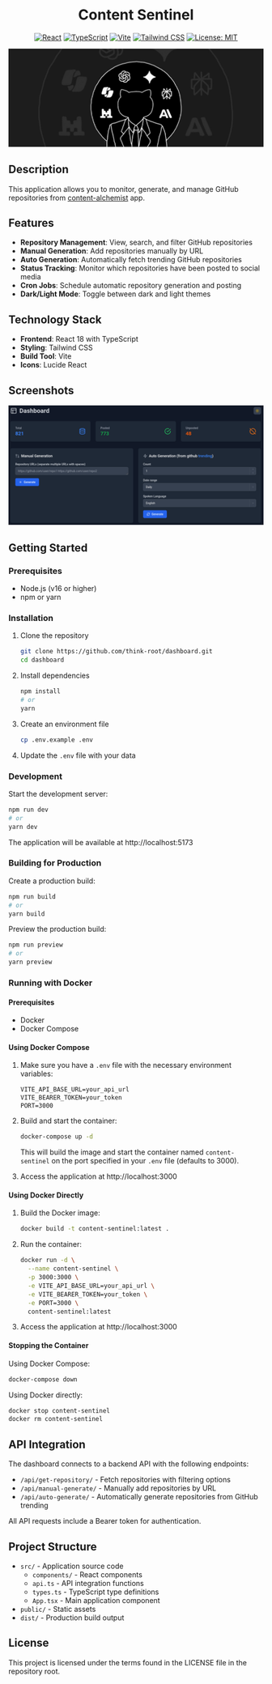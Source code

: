 <h1 align="center">Content Sentinel</h1>

<div align="center">

[![React](https://img.shields.io/badge/React-18.3.1-61DAFB?style=flat-square&logo=react)](https://reactjs.org/)
[![TypeScript](https://img.shields.io/badge/TypeScript-5.5.3-3178C6?style=flat-square&logo=typescript)](https://www.typescriptlang.org/)
[![Vite](https://img.shields.io/badge/Vite-5.4.2-646CFF?style=flat-square&logo=vite)](https://vitejs.dev/)
[![Tailwind CSS](https://img.shields.io/badge/Tailwind_CSS-3.4.17-38B2AC?style=flat-square&logo=tailwind-css)](https://tailwindcss.com/)
[![License: MIT](https://img.shields.io/badge/License-MIT-yellow.svg)](https://opensource.org/licenses/MIT)

<img src="assets/baner.png" alt="baner">

</div>

## Description

This application allows you to monitor, generate, and manage GitHub repositories from [content-alchemist](https://github.com/think-root/content-alchemist) app.

## Features

- **Repository Management**: View, search, and filter GitHub repositories
- **Manual Generation**: Add repositories manually by URL
- **Auto Generation**: Automatically fetch trending GitHub repositories
- **Status Tracking**: Monitor which repositories have been posted to social media
- **Cron Jobs**: Schedule automatic repository generation and posting
- **Dark/Light Mode**: Toggle between dark and light themes

## Technology Stack

- **Frontend**: React 18 with TypeScript
- **Styling**: Tailwind CSS
- **Build Tool**: Vite
- **Icons**: Lucide React

## Screenshots

![alt text](assets/screenshot.png)

## Getting Started

### Prerequisites

- Node.js (v16 or higher)
- npm or yarn

### Installation

1. Clone the repository
   ```bash
   git clone https://github.com/think-root/dashboard.git
   cd dashboard
   ```

2. Install dependencies
   ```bash
   npm install
   # or
   yarn
   ```

3. Create an environment file
   ```bash
   cp .env.example .env
   ```

4. Update the `.env` file with your data

### Development

Start the development server:

```bash
npm run dev
# or
yarn dev
```

The application will be available at http://localhost:5173

### Building for Production

Create a production build:

```bash
npm run build
# or
yarn build
```

Preview the production build:

```bash
npm run preview
# or
yarn preview
```

### Running with Docker

#### Prerequisites

- Docker
- Docker Compose

#### Using Docker Compose

1. Make sure you have a `.env` file with the necessary environment variables:
   ```
   VITE_API_BASE_URL=your_api_url
   VITE_BEARER_TOKEN=your_token
   PORT=3000
   ```

2. Build and start the container:
   ```bash
   docker-compose up -d
   ```

   This will build the image and start the container named `content-sentinel` on the port specified in your `.env` file (defaults to 3000).

3. Access the application at http://localhost:3000

#### Using Docker Directly

1. Build the Docker image:
   ```bash
   docker build -t content-sentinel:latest .
   ```

2. Run the container:
   ```bash
   docker run -d \
     --name content-sentinel \
     -p 3000:3000 \
     -e VITE_API_BASE_URL=your_api_url \
     -e VITE_BEARER_TOKEN=your_token \
     -e PORT=3000 \
     content-sentinel:latest
   ```

3. Access the application at http://localhost:3000

#### Stopping the Container

Using Docker Compose:
```bash
docker-compose down
```

Using Docker directly:
```bash
docker stop content-sentinel
docker rm content-sentinel
```

## API Integration

The dashboard connects to a backend API with the following endpoints:

- `/api/get-repository/` - Fetch repositories with filtering options
- `/api/manual-generate/` - Manually add repositories by URL
- `/api/auto-generate/` - Automatically generate repositories from GitHub trending

All API requests include a Bearer token for authentication.

## Project Structure

- `src/` - Application source code
  - `components/` - React components
  - `api.ts` - API integration functions
  - `types.ts` - TypeScript type definitions
  - `App.tsx` - Main application component
- `public/` - Static assets
- `dist/` - Production build output

## License

This project is licensed under the terms found in the LICENSE file in the repository root.

